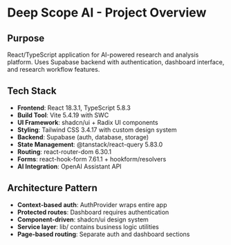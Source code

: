 # Deep Scope AI - Project Overview

## Purpose
React/TypeScript application for AI-powered research and analysis platform. Uses Supabase backend with authentication, dashboard interface, and research workflow features.

## Tech Stack
- **Frontend**: React 18.3.1, TypeScript 5.8.3
- **Build Tool**: Vite 5.4.19 with SWC
- **UI Framework**: shadcn/ui + Radix UI components
- **Styling**: Tailwind CSS 3.4.17 with custom design system
- **Backend**: Supabase (auth, database, storage)
- **State Management**: @tanstack/react-query 5.83.0
- **Routing**: react-router-dom 6.30.1
- **Forms**: react-hook-form 7.61.1 + hookform/resolvers
- **AI Integration**: OpenAI Assistant API

## Architecture Pattern
- **Context-based auth**: AuthProvider wraps entire app
- **Protected routes**: Dashboard requires authentication
- **Component-driven**: shadcn/ui design system
- **Service layer**: lib/ contains business logic utilities
- **Page-based routing**: Separate auth and dashboard sections
